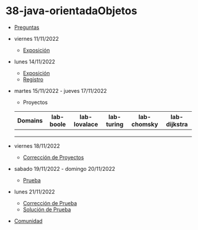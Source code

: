 # 38-java-orientadaObjetos

- [Preguntas](https://escuela.it/master-programacion-diseno-software)
- viernes 11/11/2022
  - [Exposición](https://escuela.it/master-programacion-diseno-software)
- lunes 14/11/2022
  - [Exposición](https://escuela.it/master-programacion-diseno-software)
  - [Registro](https://forms.gle/beJmvBhK87Y7Z3HU7)
- martes 15/11/2022 - jueves 17/11/2022
  - Proyectos
  
  |Domains|lab-boole|lab-lovalace|lab-turing|lab-chomsky|lab-dijkstra|
  |-------|---------|------------|----------|-----------|--------------|
  |       |         |            |          |           |              |
  |       |         |            |          |           |              |
  |       |         |            |          |           |              |
- viernes 18/11/2022
  - [Corrección de Proyectos](https://escuela.it/master-programacion-diseno-software)
- sabado 19/11/2022 - domingo 20/11/2022
  - [Prueba](https://forms.gle/EYyoLuGRkqkeJYAq7)
- lunes 21/11/2022
  - [Corrección de Prueba](https://escuela.it/master-programacion-diseno-software)
  - [Solución de Prueba](https://docs.google.com/spreadsheets/d/1Uwtqa5VdD5wK2X7eLgkS6_th16aPnsW8pa5Ft2TyLPo/edit#gid=0)
- [Comunidad](https://app.slack.com/client/T02S3KYD464/C02TWHADWP4)